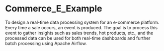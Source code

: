 # Commerce_E_Example

To design a real-time data processing system for an e-commerce platform. Every time a sale occurs, an event is produced. 
The goal is to process this event to gather insights such as sales trends, hot products, etc., and the processed data 
can be used for both real-time dashboards and further batch processing using Apache Airflow.
